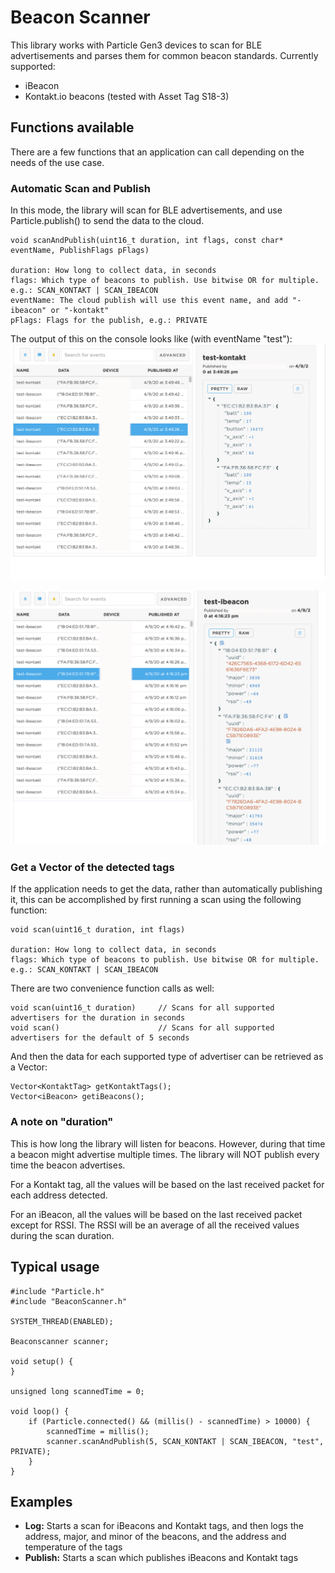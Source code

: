 # Beacon Scanner

This library works with Particle Gen3 devices to scan for BLE advertisements and parses them for common beacon standards. Currently supported:
* iBeacon
* Kontakt.io beacons (tested with Asset Tag S18-3)

## Functions available

There are a few functions that an application can call depending on the needs of the use case.

### Automatic Scan and Publish

In this mode, the library will scan for BLE advertisements, and use Particle.publish() to send the data to the cloud.

    
    void scanAndPublish(uint16_t duration, int flags, const char* eventName, PublishFlags pFlags)

    duration: How long to collect data, in seconds
    flags: Which type of beacons to publish. Use bitwise OR for multiple. e.g.: SCAN_KONTAKT | SCAN_IBEACON
    eventName: The cloud publish will use this event name, and add "-ibeacon" or "-kontakt"
    pFlags: Flags for the publish, e.g.: PRIVATE

The output of this on the console looks like (with eventName "test"):
![](img/kontakt-example.png)

![](img/ibeacon-example.png)

### Get a Vector of the detected tags

If the application needs to get the data, rather than automatically publishing it, this can be accomplished by first running a scan using the following function:

    void scan(uint16_t duration, int flags)

    duration: How long to collect data, in seconds
    flags: Which type of beacons to publish. Use bitwise OR for multiple. e.g.: SCAN_KONTAKT | SCAN_IBEACON

There are two convenience function calls as well:

    void scan(uint16_t duration)     // Scans for all supported advertisers for the duration in seconds
    void scan()                      // Scans for all supported advertisers for the default of 5 seconds

And then the data for each supported type of advertiser can be retrieved as a Vector:

    Vector<KontaktTag> getKontaktTags();
    Vector<iBeacon> getiBeacons();


### A note on "duration"

This is how long the library will listen for beacons. However, during that time a beacon might advertise multiple times. The library will NOT publish every time the beacon advertises.

For a Kontakt tag, all the values will be based on the last received packet for each address detected.

For an iBeacon, all the values will be based on the last received packet except for RSSI. The RSSI will be an average of all the received values during the scan duration.

## Typical usage

    #include "Particle.h"
    #include "BeaconScanner.h"

    SYSTEM_THREAD(ENABLED);

    Beaconscanner scanner;

    void setup() {
    }

    unsigned long scannedTime = 0;

    void loop() {
        if (Particle.connected() && (millis() - scannedTime) > 10000) {
            scannedTime = millis();
            scanner.scanAndPublish(5, SCAN_KONTAKT | SCAN_IBEACON, "test", PRIVATE);
        }
    }

## Examples

* __Log:__ Starts a scan for iBeacons and Kontakt tags, and then logs the address, major, and minor of the beacons, and the address and temperature of the tags
* __Publish:__ Starts a scan which publishes iBeacons and Kontakt tags
